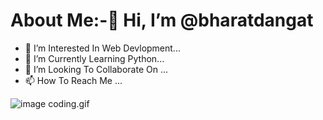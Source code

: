 # About Me:-👋 Hi, I’m @bharatdangat
- 👀 I’m Interested In Web Devlopment...
- 🌱 I’m Currently Learning Python...
- 💞️ I’m Looking To Collaborate On ...
- 📫 How To Reach Me ...

<!---

--->
![image](https://github.com/bharatdangat/bharatdangat/assets/139533258/dbd48051-3a37-4406-8701-6515f601757e)
coding.gif
